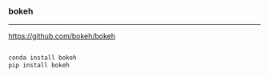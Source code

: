 ### bokeh
---
https://github.com/bokeh/bokeh

```
```

```sh
conda install bokeh
pip install bokeh
```

```
```


